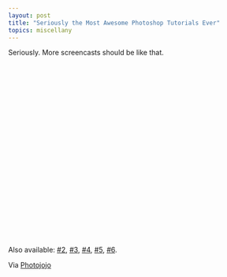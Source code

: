 ```yaml
---
layout: post
title: "Seriously the Most Awesome Photoshop Tutorials Ever"
topics: miscellany
---
```

Seriously. More screencasts should be like that.

<object width="425" height="355"><param name="movie" value="http://www.youtube.com/v/U_X5uR7VC4M&rel=1"></param><param name="wmode" value="transparent"></param><embed src="http://www.youtube.com/v/U_X5uR7VC4M&rel=1" type="application/x-shockwave-flash" wmode="transparent" width="425" height="355"></embed></object>

Also available: [#2](http://www.youtube.com/watch?v=VXeZ0s8DXZ0), [#3](http://www.youtube.com/watch?v=MWn0lxRNqos), [#4](http://www.youtube.com/watch?v=YNfBF2xvhaE), [#5](http://www.youtube.com/watch?v=x-8hQh6hdnI), [#6](http://www.youtube.com/watch?v=lys2MxjzE94).

Via [Photojojo](http://www.photojojo.com)